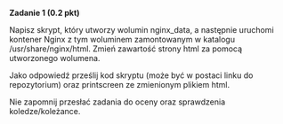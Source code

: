 **Zadanie 1 (0.2 pkt)**

Napisz skrypt, który utworzy wolumin nginx_data, a następnie uruchomi kontener Nginx z tym woluminem zamontowanym w katalogu /usr/share/nginx/html. Zmień zawartość strony html za pomocą utworzonego wolumena.

Jako odpowiedź prześlij kod skryptu (może być w postaci linku do repozytorium) oraz printscreen ze zmienionym plikiem html.

Nie zapomnij przesłać zadania do oceny oraz sprawdzenia koledze/koleżance.
